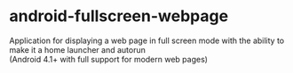 # android-fullscreen-webpage
Application for displaying a web page in full screen mode with the ability to make it a home launcher and autorun \
(Android 4.1+ with full support for modern web pages) 
